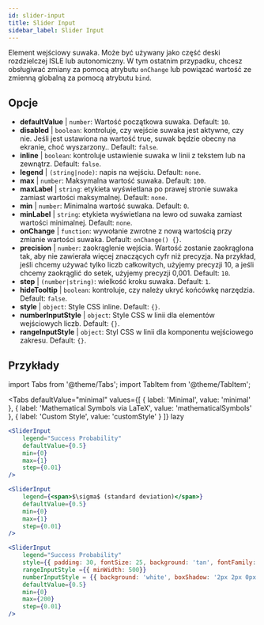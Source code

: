 ```yaml
---
id: slider-input
title: Slider Input
sidebar_label: Slider Input
---
```


Element wejściowy suwaka. Może być używany jako część deski rozdzielczej ISLE lub autonomiczny. W tym ostatnim przypadku, chcesz obsługiwać zmiany za pomocą atrybutu `onChange` lub powiązać wartość ze zmienną globalną za pomocą atrybutu `bind`.

## Opcje

* __defaultValue__ | `number`: Wartość początkowa suwaka. Default: `10`.
* __disabled__ | `boolean`: kontroluje, czy wejście suwaka jest aktywne, czy nie. Jeśli jest ustawiona na wartość true, suwak będzie obecny na ekranie, choć wyszarzony.. Default: `false`.
* __inline__ | `boolean`: kontroluje ustawienie suwaka w linii z tekstem lub na zewnątrz. Default: `false`.
* __legend__ | `(string|node)`: napis na wejściu. Default: `none`.
* __max__ | `number`: Maksymalna wartość suwaka. Default: `100`.
* __maxLabel__ | `string`: etykieta wyświetlana po prawej stronie suwaka zamiast wartości maksymalnej. Default: `none`.
* __min__ | `number`: Minimalna wartość suwaka. Default: `0`.
* __minLabel__ | `string`: etykieta wyświetlana na lewo od suwaka zamiast wartości minimalnej. Default: `none`.
* __onChange__ | `function`: wywołanie zwrotne z nową wartością przy zmianie wartości suwaka. Default: `onChange() {}`.
* __precision__ | `number`: zaokrąglenie wejścia. Wartość zostanie zaokrąglona tak, aby nie zawierała więcej znaczących cyfr niż precyzja. Na przykład, jeśli chcemy używać tylko liczb całkowitych, użyjemy precyzji 10, a jeśli chcemy zaokrąglić do setek, użyjemy precyzji 0,001. Default: `10`.
* __step__ | `(number|string)`: wielkość kroku suwaka. Default: `1`.
* __hideTooltip__ | `boolean`: kontroluje, czy należy ukryć końcówkę narzędzia. Default: `false`.
* __style__ | `object`: Style CSS inline. Default: `{}`.
* __numberInputStyle__ | `object`: Style CSS w linii dla elementów wejściowych liczb. Default: `{}`.
* __rangeInputStyle__ | `object`: Styl CSS w linii dla komponentu wejściowego zakresu. Default: `{}`.


## Przykłady

import Tabs from '@theme/Tabs';
import TabItem from '@theme/TabItem';

<Tabs
    defaultValue="minimal"
    values={[
        { label: 'Minimal', value: 'minimal' },
        { label: 'Mathematical Symbols via LaTeX', value: 'mathematicalSymbols' },
        { label: 'Custom Style', value: 'customStyle' }
    ]}
    lazy
>

<TabItem value="minimal">

```jsx live
<SliderInput
    legend="Success Probability"
    defaultValue={0.5}
    min={0}
    max={1}
    step={0.01}
/>
```

</TabItem>

<TabItem value="mathematicalSymbols">

```jsx live
<SliderInput
    legend={<span>$\sigma$ (standard deviation)</span>}
    defaultValue={0.5}
    min={0}
    max={1}
    step={0.01}
/>
```

</TabItem>

<TabItem value="customStyle">

```jsx live
<SliderInput
    legend="Success Probability"
    style={{ padding: 30, fontSize: 25, background: 'tan', fontFamily: 'Georgia'}}
    rangeInputStyle ={{ minWidth: 500}}
    numberInputStyle = {{ background: 'white', boxShadow: '2px 2px 0px black'}}
    defaultValue={0.5}
    min={0}
    max={200}
    step={0.01}
/>
```

</TabItem>

</Tabs>
